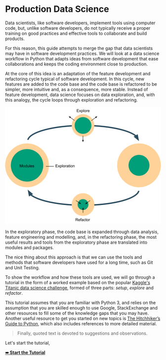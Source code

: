 # Production Data Science

<!--Why-->

Data scientists, like software developers, implement tools using computer code, but, unlike software developers, do not typically receive a proper training on good practices and effective tools to collaborate and build products.

<!--What-->

For this reason, this guide attempts to merge the gap that data scientists may have in software development practices. We will look at a data science workflow in Python that adapts ideas from software development that ease collaborations and keeps the coding environment close to production.

<!--How-->

At the core of this idea is an adaptation of the feature development and refactoring cycle typical of software development. In this cycle, new features are added to the code base and the code base is refactored to be simpler, more intuitive and, as a consequence, more stable. Instead of feature development, data science focuses on data exploration, and, with this analogy, the cycle loops through exploration and refactoring.

![exploration_refactoring_cycle](resources/explore-refactor_loop.png)

In the exploratory phase, the code base is expanded through data analysis, feature engineering and modelling, and, in the refactoring phase, the most useful results and tools from the exploratory phase are translated into modules and packages.

The nice thing about this approach is that we can use the tools and methods that software developers have used for a long time, such as Git and Unit Testing.

To show the workflow and how these tools are used, we will go through a tutorial in the form of a worked example based on the popular [Kaggle's Titanic data science challenge](https://www.kaggle.com/c/titanic), formed of three parts: *setup*, *explore* and *refactor*.

This tutorial assumes that you are familiar with Python 3, and relies on the assumption that you are skilled enough to use Google, StackExchange and other resources to fill some of the knowledge gaps that you may have. Another useful resource to get you started on new topics is [The Hitchhiker’s Guide to Python](http://docs.python-guide.org/), which also includes references to more detailed material.

> Finally, quoted text is devoted to suggestions and observations.

Let's start the tutorial,

[**➠   Start the Tutorial**](tutorial/a-setup)

